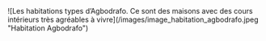 
<div class="figure" markdown="1">
![Les habitations types d’Agbodrafo. Ce sont des maisons avec des cours intérieurs très agréables à vivre](/images/image_habitation_agbodrafo.jpeg "Habitation Agbodrafo")
</div>